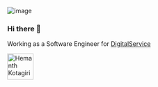 ![image](https://user-images.githubusercontent.com/29574225/177346721-2c2d3a23-e1aa-49d0-9a35-d73830a86dec.png)

### Hi there 👋

Working as a Software Engineer for [DigitalService](https://digitalservice.bund.de/) 

<a href="https://linkedin.com/in/hannesschaletzky">
  <img align="left" alt="Hemanth Kotagiri - LinkedIn" width="60px" src="https://content.linkedin.com/content/dam/me/business/en-us/amp/brand-site/v2/bg/LI-Bug.svg.original.svg"/>
